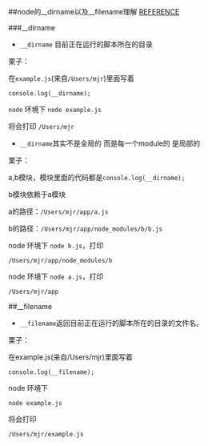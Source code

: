 

##node的__dirname以及__filename理解 [REFERENCE](https://nodejs.org/docs/latest/api/globals.html#globals_dirname)

###__dirname

* `__dirname` 目前正在运行的脚本所在的目录

栗子：

在`example.js`(来自`/Users/mjr`)里面写着

```
console.log(__dirname);
```

`node` 环境下 `node example.js`

将会打印 `/Users/mjr`


* `__dirname`其实不是全局的 而是每一个module的 是局部的

栗子：

a,b模块，模块里面的代码都是`console.log(__dirname);`

b模块依赖于a模块

a的路径：`/Users/mjr/app/a.js`

b的路径：`/Users/mjr/app/node_modules/b/b.js`


node 环境下 `node b.js`，打印

```
/Users/mjr/app/node_modules/b
```

node 环境下 `node a.js`，打印

```
/Users/mjr/app
```


##__filename
* `__filename`返回目前正在运行的脚本所在的目录的文件名。

栗子：

在example.js(来自/Users/mjr)里面写着

```
console.log(__filename);
```

node 环境下 

```
node example.js
```

将会打印 

```
/Users/mjr/example.js
```



